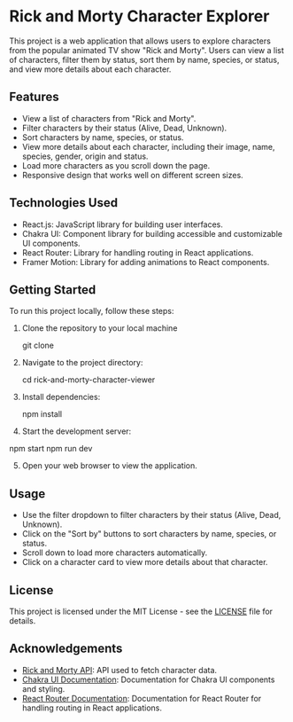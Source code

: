 # Rick and Morty Character Explorer

This project is a web application that allows users to explore characters from the popular animated TV show "Rick and Morty". Users can view a list of characters, filter them by status, sort them by name, species, or status, and view more details about each character.

## Features

- View a list of characters from "Rick and Morty".
- Filter characters by their status (Alive, Dead, Unknown).
- Sort characters by name, species, or status.
- View more details about each character, including their image, name, species, gender, origin and status.
- Load more characters as you scroll down the page.
- Responsive design that works well on different screen sizes.

## Technologies Used

- React.js: JavaScript library for building user interfaces.
- Chakra UI: Component library for building accessible and customizable UI components.
- React Router: Library for handling routing in React applications.
- Framer Motion: Library for adding animations to React components.

## Getting Started

To run this project locally, follow these steps:

1. Clone the repository to your local machine
    
    git clone <repository-url>

2. Navigate to the project directory:

    cd rick-and-morty-character-viewer

3. Install dependencies:
   
   npm install

4. Start the development server:

  npm start 
  npm run dev

5. Open your web browser to view the application.

## Usage

- Use the filter dropdown to filter characters by their status (Alive, Dead, Unknown).
- Click on the "Sort by" buttons to sort characters by name, species, or status.
- Scroll down to load more characters automatically.
- Click on a character card to view more details about that character.


## License

This project is licensed under the MIT License - see the [LICENSE](LICENSE) file for details.

## Acknowledgements

- [Rick and Morty API](https://rickandmortyapi.com/documentation): API used to fetch character data.
- [Chakra UI Documentation](https://chakra-ui.com/docs/getting-started): Documentation for Chakra UI components and styling.
- [React Router Documentation](https://reactrouter.com/web/guides/quick-start): Documentation for React Router for handling routing in React applications.
